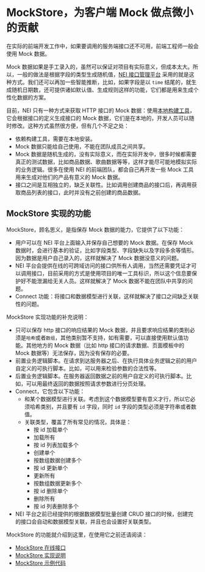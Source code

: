 # MockStore，为客户端 Mock 做点微小的贡献

在实际的前端开发工作中，如果要调用的服务端接口还不可用，前端工程师一般会使用 Mock 数据。

Mock 数据如果是手工录入的，虽然可以保证对项目有实际意义，但成本太大。所以，一般的做法是根据字段的类型生成随机值，[NEI 接口管理平台](https://nei.netease.com) 采用的就是这种方式。我们还可以再加一些智能推断，比如，如果字段是以 `time` 结尾的，就生成随机日期数，还可提供诸如默认值、生成规则这样的功能，它们都是用来生成个性化数据的方案。

目前，NEI 只有一种方式来获取 HTTP 接口的 Mock 数据：使用[本地构建工具](https://github.com/NEYouFan/nei-toolkit)，它会根据接口的定义生成接口的 Mock 数据，它们是在本地的，开发人员可以随时修改。这种方式虽然很方便，但有几个不足之处：
- 依赖构建工具，需要在本地安装。
- Mock 数据只能给自己使用，不能在团队成员之间共享。
- Mock 数据是随机生成的，没有实际意义，而在实际开发中，很多时候都需要真正的测试数据，比如商品数据、歌曲数据等等，这样才能尽可能地模拟实际的业务逻辑。很多在使用 NEI 的前端团队，都会自己再开发一些 Mock 工具用来生成对他们的产品有意义的 Mock 数据。
- 接口之间是互相独立的，缺乏关联性。比如调用创建商品的接口后，再调用获取商品列表的接口，此时并没有之前创建的商品数据。

## MockStore 实现的功能

MockStore，顾名思义，是指保存 Mock 数据的能力，它提供了以下功能：

- 用户可以在 NEI 平台上面输入并保存自己想要的 Mock 数据。在保存 Mock 数据时，会进行基本的验证，比如字段类型、字段缺失以及字段多余等情形。因为数据是用户自己录入的，这样就解决了 Mock 数据没意义的问题。
- NEI 平台会提供在线的可跨域访问的接口供所有人调用，当然还需要凭证才可以调用接口，目前采用的方式是使用项目的唯一工具标识，所以这个信息要保护好不能泄漏给无关人员。这样就解决了 Mock 数据不能在团队中共享的问题。
- Connect 功能：将接口和数据模型进行关联，这样就解决了接口之间缺乏关联性的问题。

MockStore 实现功能的补充说明：

- 只可以保存 http 接口的响应结果的 Mock 数据，并且要求响应结果的类别必须是`哈希`或者`数组`，其他类别暂不支持，如有需要，可以直接使用默认值功能。其他地方的 Mock 数据（比如 http 接口的请求数据、页面模板中的 Mock 数据等）无法保存，因为没有保存的必要。
- 前置业务逻辑脚本。在请求到达服务器之后、在执行具体业务逻辑之前的用户自定义的可执行脚本。比如，可以用来检验参数的合法性等。
- 后置业务逻辑脚本。在服务器返回数据之前的用户自定义的可执行脚本。比如，可以用最终返回的数据按照请求参数进行分页处理。
- Connect，它包含以下功能：
  - 和某个数据模型进行关联。考虑到这个数据模型要有意义才行，所以它必须哈希类别，并且要有 `id` 字段，同时 `id` 字段的类型必须是字符串或者数值。
  - 关联类型，覆盖了所有常见的情况，具体是：
    - 按 id 加载单个
    - 加载所有
    - 按 id 列表加载多个
    - 创建单个
    - 按数组数据创建多个
    - 按 id 更新单个
    - 更新所有
    - 按数组数据更新多个
    - 按 id 删除单个
    - 删除所有
    - 按 id 列表删除多个
- NEI 平台之前已经提供的根据数据模型批量创建 CRUD 接口的时候，创建完的接口会自动和数据模型关联，并且也会设置好关联类型。

MockStore 的功能就介绍到这里，在使用它之前还请阅读：
  - [MockStore 在线接口](./doc/mockstore在线接口.md)
  - [MockStore 实现说明](./doc/mockstore实现说明.md)
  - [MockStore 示例代码](./doc/mockstore示例代码.md)